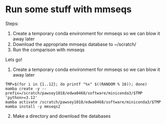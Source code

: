 # Run some stuff with mmseqs

Steps:

1. Create a temporary conda environment for mmseqs so we can blow it away later
2. Download the appropriate mmseqs database to ~/scratch/
3. Run the comparison with mmseqs


Lets go!

1. Create a temporary conda environment for mmseqs so we can blow it away later

```
TMP=$(for i in {1..12}; do printf "%x" $((RANDOM % 16)); done)
mamba create -y --prefix=/scratch/pawsey1018/edwa0468/software/miniconda3/$TMP  'python>=3.12'
mamba activate /scratch/pawsey1018/edwa0468/software/miniconda3/$TMP
mamba install -y mmseqs2
```

2. Make a directory and download the databases


